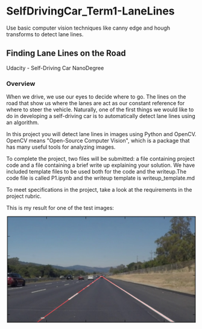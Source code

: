 # SelfDrivingCar_Term1-LaneLines
Use basic computer vision techniques like canny edge and hough transforms to detect lane lines.

## Finding Lane Lines on the Road
   Udacity - Self-Driving Car NanoDegree

### Overview
When we drive, we use our eyes to decide where to go. The lines on the road that show us where the lanes are act as our constant reference for where to steer the vehicle. Naturally, one of the first things we would like to do in developing a self-driving car is to automatically detect lane lines using an algorithm.

In this project you will detect lane lines in images using Python and OpenCV. OpenCV means "Open-Source Computer Vision", which is a package that has many useful tools for analyzing images.

To complete the project, two files will be submitted: a file containing project code and a file containing a brief write up explaining your solution. We have included template files to be used both for the code and the writeup.The code file is called P1.ipynb and the writeup template is writeup_template.md

To meet specifications in the project, take a look at the requirements in the project rubric.

This is my result for one of the test images:

![alt text](https://github.com/nalinirachit/SelfDrivingCar_Term1-LaneLines/blob/master/LaneLines.PNG)
